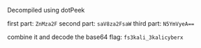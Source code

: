 Decompiled using dotPeek

first part: `ZnMza2F`
second part: `saV8za2FsaW`
third part: `N5YmVyeA==`

combine it and decode the base64
flag: `fs3kali_3kalicyberx`

